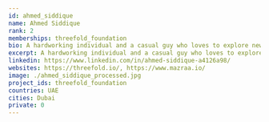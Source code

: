 ```yaml
---
id: ahmed_siddique
name: Ahmed Siddique
rank: 2
memberships: threefold_foundation
bio: A hardworking individual and a casual guy who loves to explore new ideas in Tech. Experience in Telecom/IT, Networks, Cloud and  Systems Engineering and Servers Administration. I enjoy learning new things as Learning never exhausts the mind. I have not yet come accross an organization who are rebuilding the entire ecosystem of how things work in Tech. ThreeFold is going to be huge and i want to make sure i was part of this great movement.
excerpt: A hardworking individual and a casual guy who loves to explore new ideas in Tech.
linkedin: https://www.linkedin.com/in/ahmed-siddique-a4126a98/
websites: https://threefold.io/, https://www.mazraa.io/
image: ./ahmed_siddique_processed.jpg
project_ids: threefold_foundation
countries: UAE
cities: Dubai
private: 0
---
```


